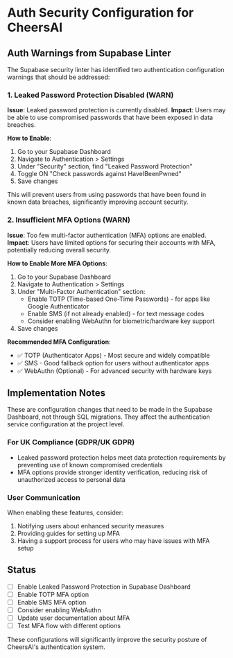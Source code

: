 # Auth Security Configuration for CheersAI

## Auth Warnings from Supabase Linter

The Supabase security linter has identified two authentication configuration warnings that should be addressed:

### 1. Leaked Password Protection Disabled (WARN)
**Issue**: Leaked password protection is currently disabled.
**Impact**: Users may be able to use compromised passwords that have been exposed in data breaches.

**How to Enable**:
1. Go to your Supabase Dashboard
2. Navigate to Authentication > Settings
3. Under "Security" section, find "Leaked Password Protection"
4. Toggle ON "Check passwords against HaveIBeenPwned"
5. Save changes

This will prevent users from using passwords that have been found in known data breaches, significantly improving account security.

### 2. Insufficient MFA Options (WARN)
**Issue**: Too few multi-factor authentication (MFA) options are enabled.
**Impact**: Users have limited options for securing their accounts with MFA, potentially reducing overall security.

**How to Enable More MFA Options**:
1. Go to your Supabase Dashboard
2. Navigate to Authentication > Settings
3. Under "Multi-Factor Authentication" section:
   - Enable TOTP (Time-based One-Time Passwords) - for apps like Google Authenticator
   - Enable SMS (if not already enabled) - for text message codes
   - Consider enabling WebAuthn for biometric/hardware key support
4. Save changes

**Recommended MFA Configuration**:
- ✅ TOTP (Authenticator Apps) - Most secure and widely compatible
- ✅ SMS - Good fallback option for users without authenticator apps
- ✅ WebAuthn (Optional) - For advanced security with hardware keys

## Implementation Notes

These are configuration changes that need to be made in the Supabase Dashboard, not through SQL migrations. They affect the authentication service configuration at the project level.

### For UK Compliance (GDPR/UK GDPR)
- Leaked password protection helps meet data protection requirements by preventing use of known compromised credentials
- MFA options provide stronger identity verification, reducing risk of unauthorized access to personal data

### User Communication
When enabling these features, consider:
1. Notifying users about enhanced security measures
2. Providing guides for setting up MFA
3. Having a support process for users who may have issues with MFA setup

## Status
- [ ] Enable Leaked Password Protection in Supabase Dashboard
- [ ] Enable TOTP MFA option
- [ ] Enable SMS MFA option
- [ ] Consider enabling WebAuthn
- [ ] Update user documentation about MFA
- [ ] Test MFA flow with different options

These configurations will significantly improve the security posture of CheersAI's authentication system.